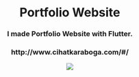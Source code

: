 <h1 align="center">Portfolio Website</h1>

<h3 align="center">I made Portfolio Website with Flutter.</h3>
<h3 align="center">http://www.cihatkaraboga.com/#/</h3>
<p align="center">
  <img src="https://user-images.githubusercontent.com/61988280/102913635-1bf5b900-4490-11eb-856b-6c2196856c68.JPG">
</p>
